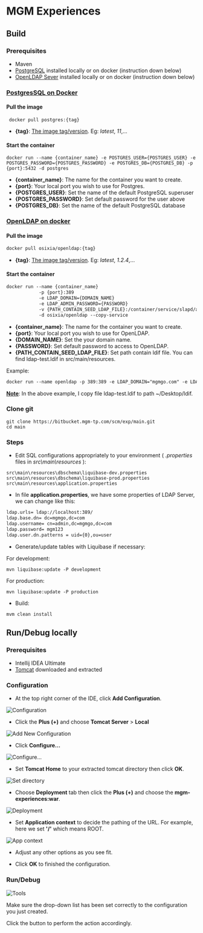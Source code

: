# MGM Experiences



## Build


### Prerequisites

* Maven
* [PostgreSQL](https://www.postgresql.org/) installed locally or on docker (instruction down below)
* [OpenLDAP Sever](https://www.openldap.org/) installed locally or on docker (instruction down below)

### [PostgresSQL on Docker](https://hub.docker.com/_/postgres)
#### Pull the image

```
 docker pull postgres:{tag}
```

*    **\{tag\}**: [The image tag/version](https://hub.docker.com/_/postgres#supported-tags-and-respective-dockerfile-links). Eg: *latest*, *11*,...

#### Start the container

```
docker run --name {container_name} -e POSTGRES_USER={POSTGRES_USER} -e POSTGRES_PASSWORD={POSTGRES_PASSWORD} -e POSTGRES_DB={POSTGRES_DB} -p {port}:5432 -d postgres
```

*    **\{container_name\}**: The name for the container you want to create.
*    **\{port\}**: Your local port you wish to use for Postgres.
*    **{POSTGRES_USER}**: Set the name of the default PostgreSQL superuser
*    **{POSTGRES_PASSWORD}**: Set default password for the user above
*    **{POSTGRES_DB}**: Set the name of the default PostgreSQL database
     
### [OpenLDAP on docker](https://hub.docker.com/r/osixia/openldap)
#### Pull the image
```html
docker pull osixia/openldap:{tag}
```

*    **\{tag\}**: [The image tag/version](https://hub.docker.com/r/osixia/openldap/tags). Eg: *latest*, *1.2.4*,...


#### Start the container
```html
docker run --name {container_name}
            -p {port}:389 
            -e LDAP_DOMAIN={DOMAIN_NAME} 
            -e LDAP_ADMIN_PASSWORD={PASSWORD} 
            -v {PATH_CONTAIN_SEED_LDAP_FILE}:/container/service/slapd/assets/config/bootstrap/ldif/custom 
            -d osixia/openldap --copy-service
```

*    **\{container_name\}**: The name for the container you want to create.
*    **\{port\}**: Your local port you wish to use for OpenLDAP.
*    **{DOMAIN_NAME}**: Set the your domain name.
*    **{PASSWORD}**: Set default password to access to OpenLDAP.    
*    **{PATH_CONTAIN_SEED_LDAP_FILE}**: Set path contain ldif file. You can find ldap-test.ldif in src/main/resources.  

Example:
```html
docker run --name openldap -p 389:389 -e LDAP_DOMAIN="mgmgo.com" -e LDAP_ADMIN_PASSWORD="mgm123"  -v ~/Desktop/ldif:/container/service/slapd/assets/config/bootstrap/ldif/custom  -d osixia/openldap --copy-service
```
<u>**Note**</u>: In the above example, I copy file ldap-test.ldif to path ~/Desktop/ldif.
    

### Clone git

```
git clone https://bitbucket.mgm-tp.com/scm/exp/main.git
cd main
```

### Steps

*    Edit SQL configurations appropriately to your environment ( *.properties* files in *src\\main\\resources* ):
```
src\main\resources\dbschema\liquibase-dev.properties
src\main\resources\dbschema\liquibase-prod.properties
src\main\resources\application.properties
```

*    In file **application.properties**, we have some properties of LDAP Server, we can change like this:
```html
ldap.urls= ldap://localhost:389/
ldap.base.dn= dc=mgmgo,dc=com
ldap.username= cn=admin,dc=mgmgo,dc=com
ldap.password= mgm123
ldap.user.dn.patterns = uid={0},ou=user
```
*    Generate/update tables with Liquibase if necessary:

For development:

```
mvn liquibase:update -P development
```

For production:

```
mvn liquibase:update -P production
```

*    Build:

```
mvm clean install
```

## Run/Debug locally

### Prerequisites


* Intellij IDEA Ultimate
* [Tomcat](https://tomcat.apache.org/) downloaded and extracted

### Configuration
* At the top right corner of the IDE, click **Add Configuration**.

![Configuration](instructions/images/cfg.PNG)

* Click the **Plus (+)** and choose **Tomcat Server** > **Local**

![Add New Configuration](instructions/images/add_cfg.png)

* Click **Configure...**

![Configure...](instructions/images/cfg_main.PNG)

* Set **Tomcat Home** to your extracted tomcat directory then click **OK**.

![Set directory](instructions/images/set_dir.PNG)

* Choose **Deployment** tab then click the **Plus (+)** and choose the **mgm-experiences:war**.

![Deployment](instructions/images/set_artifact.PNG)

* Set **Application context** to decide the pathing of the URL. For example, here we set **'/'** which means ROOT. 

![App context](instructions/images/set_context.PNG)

* Adjust any other options as you see fit.

* Click **OK** to finished the configuration.

### Run/Debug

![Tools](instructions/images/corner.PNG)

Make sure the drop-down list has been set correctly to the configuration you just created.

Click the button to perform the action accordingly.


